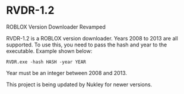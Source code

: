 # RVDR-1.2
ROBLOX Version Downloader Revamped

RVDR-1.2 is a ROBLOX version downloader. Years 2008 to 2013 are all supported. To use this, you need to pass the hash and year to the executable. Example shown below:

```
RVDR.exe -hash HASH -year YEAR
```

Year must be an integer between 2008 and 2013.

This project is being updated by Nukley for newer versions.
